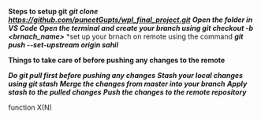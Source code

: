 

**Steps to setup git**
***git clone https://github.com/puneetGupts/wpl_final_project.git***
***Open the folder in VS Code***
***Open the terminal and create your branch using git checkout -b <brnach_name>***
*set up your brnach on remote using the command ***git push --set-upstream origin sahil***


**Things to take care of before pushing any changes to the remote**

***Do git pull first before pushing any changes*** 
***Stash your local changes using git stash***
***Merge the changes from master into your branch***
***Apply stash to the pulled changes***
***Push the changes to the remote repository***

function X(N)